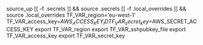 source_up
[[ -f .secrets ]] && source .secrets
[[ -f .local_overrides ]] && source .local_overrides
TF_VAR_region='eu-west-1'
TF_VAR_access_key=$AWS_ACCESS_KEY_ID
TF_VAR_secret_key=$AWS_SECRET_ACCESS_KEY
export TF_VAR_region
export TF_VAR_sshpubkey_file
export TF_VAR_access_key
export TF_VAR_secret_key
